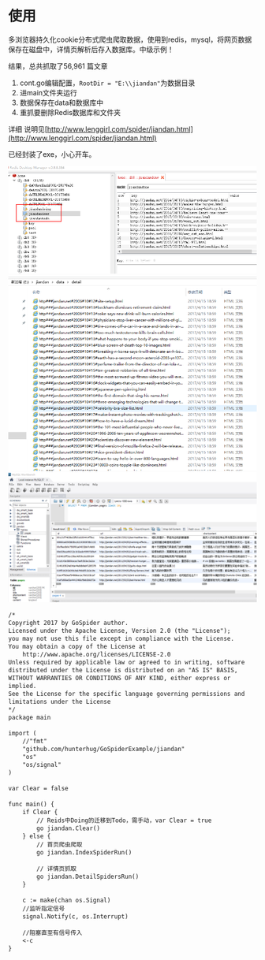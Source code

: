 # 使用
多浏览器持久化cookie分布式爬虫爬取数据，使用到redis，mysql，将网页数据保存在磁盘中，详情页解析后存入数据库。中级示例！

结果，总共抓取了56,961 篇文章

1. cont.go编辑配置，`RootDir = "E:\\jiandan"`为数据目录
2. 进main文件夹运行
3. 数据保存在data和数据库中
4. 重抓要删除Redis数据库和文件夹

详细 说明见[http://www.lenggirl.com/spider/jiandan.html](http://www.lenggirl.com/spider/jiandan.html)

已经封装了exe，小心开车。

![](/doc/jiandan/redis.png)
![](/doc/jiandan/file.png)
![](/doc/jiandan/mysql.png)

```
/*
Copyright 2017 by GoSpider author.
Licensed under the Apache License, Version 2.0 (the "License");
you may not use this file except in compliance with the License.
You may obtain a copy of the License at
    http://www.apache.org/licenses/LICENSE-2.0
Unless required by applicable law or agreed to in writing, software
distributed under the License is distributed on an "AS IS" BASIS,
WITHOUT WARRANTIES OR CONDITIONS OF ANY KIND, either express or implied.
See the License for the specific language governing permissions and
limitations under the License
*/
package main

import (
	//"fmt"
	"github.com/hunterhug/GoSpiderExample/jiandan"
	"os"
	"os/signal"
)

var Clear = false

func main() {
	if Clear {
		// Reids中Doing的迁移到Todo，需手动，var Clear = true
		go jiandan.Clear()
	} else {
		// 首页爬虫爬取
		go jiandan.IndexSpiderRun()

		// 详情页抓取
		go jiandan.DetailSpidersRun()
	}

	c := make(chan os.Signal)
	//监听指定信号
	signal.Notify(c, os.Interrupt)

	//阻塞直至有信号传入
	<-c
}

```